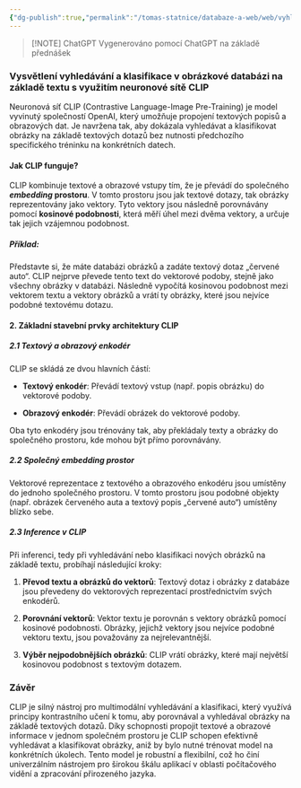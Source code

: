 ```yaml
---
{"dg-publish":true,"permalink":"/tomas-statnice/databaze-a-web/web/vyhledavani-na-webu-a-v-multimedialnich-databazich/clip/","tags":["tomas","databaze_a_web","web"],"noteIcon":""}
---
```


> [!NOTE] ChatGPT
> Vygenerováno pomocí ChatGPT na základě přednášek

### Vysvětlení vyhledávání a klasifikace v obrázkové databázi na základě textu s využitím neuronové sítě CLIP

  

Neuronová síť CLIP (Contrastive Language-Image Pre-Training) je model vyvinutý společností OpenAI, který umožňuje propojení textových popisů a obrazových dat. Je navržena tak, aby dokázala vyhledávat a klasifikovat obrázky na základě textových dotazů bez nutnosti předchozího specifického tréninku na konkrétních datech.

  

#### Jak CLIP funguje?

CLIP kombinuje textové a obrazové vstupy tím, že je převádí do společného ***embedding* prostoru**. V tomto prostoru jsou jak textové dotazy, tak obrázky reprezentovány jako vektory. Tyto vektory jsou následně porovnávány pomocí **kosinové podobnosti**, která měří úhel mezi dvěma vektory, a určuje tak jejich vzájemnou podobnost.

  

##### Příklad:

Představte si, že máte databázi obrázků a zadáte textový dotaz „červené auto“. CLIP nejprve převede tento text do vektorové podoby, stejně jako všechny obrázky v databázi. Následně vypočítá kosinovou podobnost mezi vektorem textu a vektory obrázků a vrátí ty obrázky, které jsou nejvíce podobné textovému dotazu.

  

#### 2. Základní stavební prvky architektury CLIP

  

##### 2.1 Textový a obrazový enkodér

CLIP se skládá ze dvou hlavních částí:

- **Textový enkodér**: Převádí textový vstup (např. popis obrázku) do vektorové podoby.

- **Obrazový enkodér**: Převádí obrázek do vektorové podoby.

  

Oba tyto enkodéry jsou trénovány tak, aby překládaly texty a obrázky do společného prostoru, kde mohou být přímo porovnávány.

  

##### 2.2 Společný embedding prostor

Vektorové reprezentace z textového a obrazového enkodéru jsou umístěny do jednoho společného prostoru. V tomto prostoru jsou podobné objekty (např. obrázek červeného auta a textový popis „červené auto“) umístěny blízko sebe.

  

##### 2.3 Inference v CLIP

Při inferenci, tedy při vyhledávání nebo klasifikaci nových obrázků na základě textu, probíhají následující kroky:

  

1. ****Převod textu a obrázků do vektorů****: Textový dotaz i obrázky z databáze jsou převedeny do vektorových reprezentací prostřednictvím svých enkodérů.

2. ****Porovnání vektorů****: Vektor textu je porovnán s vektory obrázků pomocí kosinové podobnosti. Obrázky, jejichž vektory jsou nejvíce podobné vektoru textu, jsou považovány za nejrelevantnější.

  

3. ****Výběr nejpodobnějších obrázků****: CLIP vrátí obrázky, které mají největší kosinovou podobnost s textovým dotazem.

  

### Závěr

CLIP je silný nástroj pro multimodální vyhledávání a klasifikaci, který využívá principy kontrastního učení k tomu, aby porovnával a vyhledával obrázky na základě textových dotazů. Díky schopnosti propojit textové a obrazové informace v jednom společném prostoru je CLIP schopen efektivně vyhledávat a klasifikovat obrázky, aniž by bylo nutné trénovat model na konkrétních úkolech. Tento model je robustní a flexibilní, což ho činí univerzálním nástrojem pro širokou škálu aplikací v oblasti počítačového vidění a zpracování přirozeného jazyka.